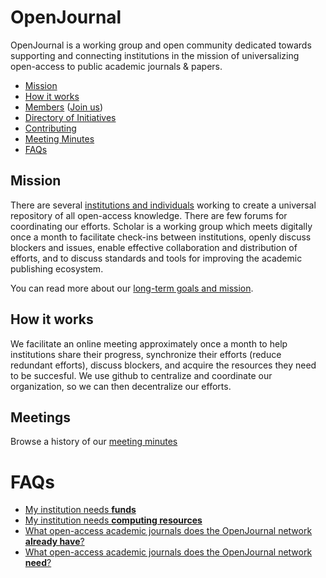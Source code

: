 # OpenJournal

OpenJournal is a working group and open community dedicated towards supporting and connecting institutions in the mission of universalizing open-access to public academic journals & papers.

- [Mission](#mission)
- [How it works](#how-it-works)
- [Members](institutions.md) ([Join us](https://github.com/OpenJournal/central/issues/3))
- [Directory of Initiatives](projects.md)
- [Contributing](https://github.com/OpenJournal/central/issues/7)
- [Meeting Minutes](#meetings)
- [FAQs](#faqs)

## Mission

There are several [institutions and individuals](institutions.md) working to
create a universal repository of all open-access knowledge. There are few forums
for coordinating our efforts. Scholar is a working group which meets digitally
once a month to facilitate check-ins between institutions, openly discuss
blockers and issues, enable effective collaboration and distribution of efforts,
and to discuss standards and tools for improving the academic publishing
ecosystem.

You can read more about our [long-term goals and mission](mission.md).

## How it works

We facilitate an online meeting approximately once a month to help institutions share their progress, synchronize their efforts (reduce redundant efforts), discuss blockers, and acquire the resources they need to be succesful. We use github to centralize and coordinate our organization, so we can then decentralize our efforts.

## Meetings

Browse a history of our [meeting minutes](minutes.md)

# FAQs

- [My institution needs **funds**](funding.md)
- [My institution needs **computing resources**](funding.md)
- [What open-access academic journals does the OpenJournal network **already have**?](funding.md)
- [What open-access academic journals does the OpenJournal network **need**?](funding.md)
